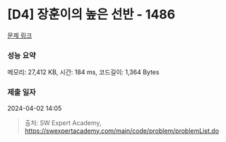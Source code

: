 # [D4] 장훈이의 높은 선반 - 1486 

[문제 링크](https://swexpertacademy.com/main/code/problem/problemDetail.do?contestProbId=AV2b7Yf6ABcBBASw) 

### 성능 요약

메모리: 27,412 KB, 시간: 184 ms, 코드길이: 1,364 Bytes

### 제출 일자

2024-04-02 14:05



> 출처: SW Expert Academy, https://swexpertacademy.com/main/code/problem/problemList.do